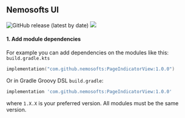 ## Nemosofts UI
![GitHub release (latest by date)](https://img.shields.io/github/v/release/nemosofts/PageIndicatorView)
<a href="https://github.com/nemosofts/PageIndicatorView">
    <img src="https://komarev.com/ghpvc/?username=nemosofts&style=flat&color=red">
</a>

#### 1. Add module dependencies
For example you can add dependencies on the modules like this:
`build.gradle.kts`


```kotlin
implementation("com.github.nemosofts:PageIndicatorView:1.0.0")
```

Or in Gradle Groovy DSL `build.gradle`:

```groovy
implementation 'com.github.nemosofts:PageIndicatorView:1.0.0'
```
where `1.X.X` is your preferred version. All modules must be the same version.
